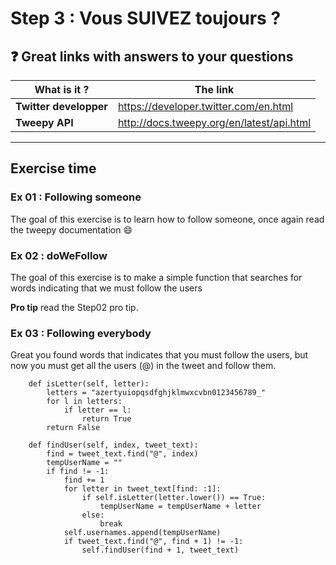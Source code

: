 # Step 3 : Vous SUIVEZ toujours ?

## :question: Great links with answers to your questions
What is it ? | The link
-------------|---------
**Twitter developper**|https://developer.twitter.com/en.html
**Tweepy API**|http://docs.tweepy.org/en/latest/api.html
---

## Exercise time

### Ex 01 : Following someone

The goal of this exercise is to learn how to follow someone, once again read the tweepy documentation :smile:

### Ex 02 : doWeFollow

The goal of this exercise is to make a simple function that searches for words indicating that we must follow the users

**Pro tip** read the Step02 pro tip.

### Ex 03 : Following everybody

Great you found words that indicates that you must follow the users, but now you must get all the users (@) in the tweet and follow them.

```python3
    def isLetter(self, letter):
        letters = "azertyuiopqsdfghjklmwxcvbn0123456789_"
        for l in letters:
            if letter == l:
                return True
        return False

    def findUser(self, index, tweet_text):
        find = tweet_text.find("@", index)
        tempUserName = ""
        if find != -1:
            find += 1
            for letter in tweet_text[find: :1]:
                if self.isLetter(letter.lower()) == True:
                    tempUserName = tempUserName + letter
                else:
                    break
            self.usernames.append(tempUserName)
            if tweet_text.find("@", find + 1) != -1:
                self.findUser(find + 1, tweet_text)
```

